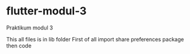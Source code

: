 # flutter-modul-3
Praktikum modul 3

This all files is in lib folder
First of all import share preferences package then code 
